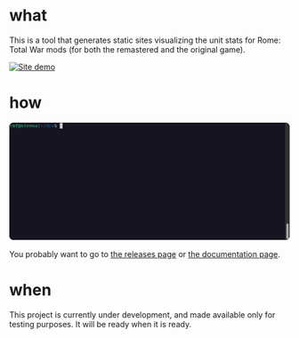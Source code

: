# what

This is a tool that generates static sites visualizing the unit stats for Rome: Total War mods (for both the remastered and the original game).

[![Site demo](site-demo.gif)](https://faust.rmf.io)

# how

![Terminal demo](terminal-demo.gif)

You probably want to go to [the releases page](https://github.com/rmartinho/faust/releases) or [the documentation page](https://faust.rmf.io).

# when

This project is currently under development, and made available only for testing purposes. It will be ready when it is ready.
